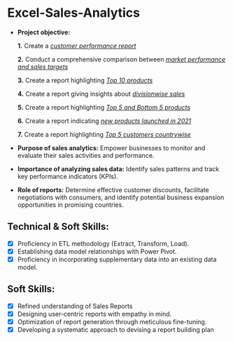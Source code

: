 # Excel-Sales-Analytics


- **Project objective:** 

    **1.** Create a _[customer performance report](https://github.com/Shivani100394/Excel-Sales-Analytics/blob/main/1.Customer%20net%20sales%20performance%20in%20India%20report.pdf)_ 

    **2.** Conduct a comprehensive comparison between _[market performance and sales targets](https://github.com/Shivani100394/Excel-Sales-Analytics/blob/main/2.market_performance_report.pdf)_

    **3.** Create a report highlighting _[Top 10 products](https://github.com/Shivani100394/Excel-Sales-Analytics/blob/main/3.Top%2010%20products.pdf)_

    **4.** Create a report giving insights about _[divisionwise sales](https://github.com/Shivani100394/Excel-Sales-Analytics/blob/main/4.Division%20report.pdf)_

    **5.** Create a report highlighting _[Top 5 and Bottom 5 products](https://github.com/Shivani100394/Excel-Sales-Analytics/blob/main/5.Top_5%20Bottom_5%20products.pdf)_

    **6.** Create a report indicating _[new products launched in 2021](https://github.com/Shivani100394/Excel-Sales-Analytics/blob/main/6.New%20products_2021.pdf)_
  
    **7.** Create a report highlighting _[Top 5 customers countrywise](https://github.com/Shivani100394/Excel-Sales-Analytics/blob/main/7.Top_5%20country-2021.pdf)_

- **Purpose of sales analytics:** Empower businesses to monitor and evaluate their sales activities and performance.

- **Importance of analyzing sales data:** Identify sales patterns and track key performance indicators (KPIs).

- **Role of reports:** Determine effective customer discounts, facilitate negotiations with consumers, and identify potential business expansion opportunities in promising countries.

## Technical & Soft Skills:
- [x]	Proficiency in ETL methodology (Extract, Transform, Load).
- [x]	Establishing data model relationships with Power Pivot.
- [x]	Proficiency in incorporating supplementary data into an existing data model.

## Soft Skills:
- [x]	Refined understanding of Sales Reports
- [x]	Designing user-centric reports with empathy in mind.
- [x]	Optimization of report generation through meticulous fine-tuning.
- [x]	Developing a systematic approach to devising a report building plan
